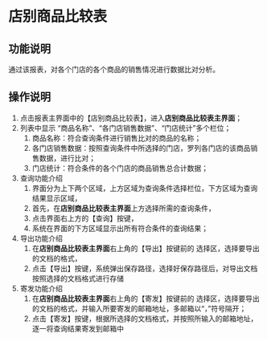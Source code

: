 # 店别商品比较表

## 功能说明

通过该报表，对各个门店的各个商品的销售情况进行数据比对分析。

## 操作说明

1.	点击报表主界面中的【店别商品比较表】，进入**店别商品比较表主界面**；
2.	列表中显示 “商品名称”、“各门店销售数据”、“门店统计”多个栏位；
 	1. 商品名称：符合查询条件进行销售比对的商品的名称；
 	2. 各门店销售数据：按照查询条件中所选择的门店，罗列各门店的该商品销售数据，进行比对；
 	3. 门店统计：符合条件的各个门店的商品销售总合计数据；
3.	查询功能介绍
	1. 界面分为上下两个区域，上方区域为查询条件选择栏位，下方区域为查询结果显示区域，
	2. 首先，在**店别商品比较表主界面**上方选择所需的查询条件，
	3. 点击界面右上方的【查询】按键，
	4. 系统在界面的下方区域显示出所有符合条件的查询结果；
4.	导出功能介绍
	1. 在**店别商品比较表主界面**右上角的【导出】按键前的 选择区，选择要导出的文档的格式，
	2. 点击【导出】按键，系统弹出保存路径，选择好保存路径后，对导出文档按照选择的文档格式进行存储
5.	寄发功能介绍
	1. 在**店别商品比较表主界面**右上角的【寄发】按键前的 选择区，选择要导出的文档的格式，并输入所要寄发的邮箱地址，多邮箱以“，”符号隔开；
	2. 点击【寄发】按键，根据所选择的文档格式，并按照所输入的邮箱地址，逐一将查询结果寄发到邮箱中
